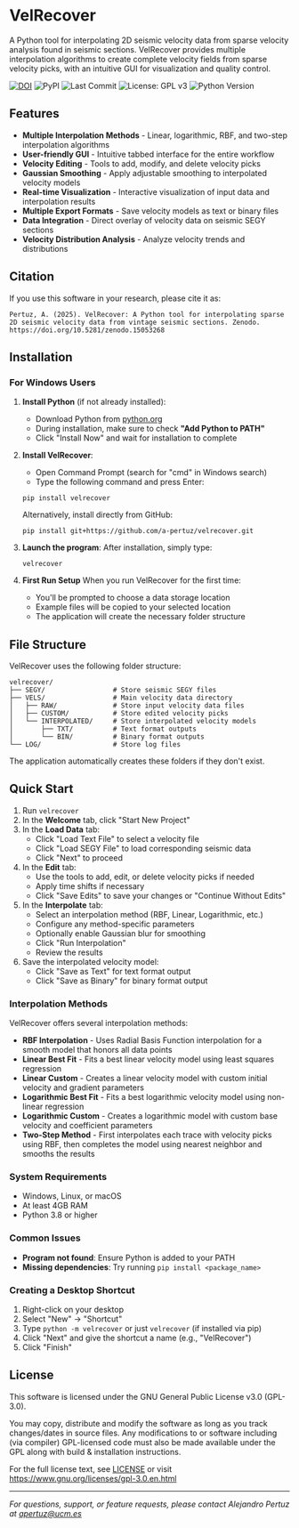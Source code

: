# VelRecover

A Python tool for interpolating 2D seismic velocity data from sparse velocity analysis found in seismic sections. VelRecover provides multiple interpolation algorithms to create complete velocity fields from sparse velocity picks, with an intuitive GUI for visualization and quality control.

[![DOI](https://zenodo.org/badge/DOI/zenodo.15053268.svg)](https://doi.org/10.5281/zenodo.15053268)
![PyPI](https://img.shields.io/pypi/v/velrecover)
![Last Commit](https://img.shields.io/github/last-commit/a-pertuz/velrecover)
![License: GPL v3](https://img.shields.io/badge/License-GPLv3-yellow.svg)
![Python Version](https://img.shields.io/badge/python-3.8+-green)

## Features

- **Multiple Interpolation Methods** - Linear, logarithmic, RBF, and two-step interpolation algorithms
- **User-friendly GUI** - Intuitive tabbed interface for the entire workflow
- **Velocity Editing** - Tools to add, modify, and delete velocity picks
- **Gaussian Smoothing** - Apply adjustable smoothing to interpolated velocity models
- **Real-time Visualization** - Interactive visualization of input data and interpolation results
- **Multiple Export Formats** - Save velocity models as text or binary files
- **Data Integration** - Direct overlay of velocity data on seismic SEGY sections
- **Velocity Distribution Analysis** - Analyze velocity trends and distributions

## Citation

If you use this software in your research, please cite it as:

```
Pertuz, A. (2025). VelRecover: A Python tool for interpolating sparse 2D seismic velocity data from vintage seismic sections. Zenodo. https://doi.org/10.5281/zenodo.15053268
```

## Installation

### For Windows Users

1. **Install Python** (if not already installed):
   - Download Python from [python.org](https://www.python.org/downloads/windows/)
   - During installation, make sure to check **"Add Python to PATH"**
   - Click "Install Now" and wait for installation to complete

2. **Install VelRecover**:
   - Open Command Prompt (search for "cmd" in Windows search)
   - Type the following command and press Enter:

   ```
   pip install velrecover
   ```

   Alternatively, install directly from GitHub:
   ```
   pip install git+https://github.com/a-pertuz/velrecover.git
   ```

3. **Launch the program**:
   After installation, simply type:
   ```
   velrecover
   ```

4. **First Run Setup**
   When you run VelRecover for the first time:

   - You'll be prompted to choose a data storage location
   - Example files will be copied to your selected location
   - The application will create the necessary folder structure


## File Structure

VelRecover uses the following folder structure:

```
velrecover/
├── SEGY/                 # Store seismic SEGY files
├── VELS/                 # Main velocity data directory
│   ├── RAW/              # Store input velocity data files
│   ├── CUSTOM/           # Store edited velocity picks
│   └── INTERPOLATED/     # Store interpolated velocity models
│       ├── TXT/          # Text format outputs
│       └── BIN/          # Binary format outputs
└── LOG/                  # Store log files
```

The application automatically creates these folders if they don't exist.

## Quick Start

1. Run `velrecover`
2. In the **Welcome** tab, click "Start New Project"
3. In the **Load Data** tab:
   - Click "Load Text File" to select a velocity file
   - Click "Load SEGY File" to load corresponding seismic data
   - Click "Next" to proceed
4. In the **Edit** tab:
   - Use the tools to add, edit, or delete velocity picks if needed
   - Apply time shifts if necessary
   - Click "Save Edits" to save your changes or "Continue Without Edits"
5. In the **Interpolate** tab:
   - Select an interpolation method (RBF, Linear, Logarithmic, etc.)
   - Configure any method-specific parameters
   - Optionally enable Gaussian blur for smoothing
   - Click "Run Interpolation"
   - Review the results
6. Save the interpolated velocity model:
   - Click "Save as Text" for text format output
   - Click "Save as Binary" for binary format output

### Interpolation Methods

VelRecover offers several interpolation methods:

- **RBF Interpolation** - Uses Radial Basis Function interpolation for a smooth model that honors all data points
- **Linear Best Fit** - Fits a best linear velocity model using least squares regression
- **Linear Custom** - Creates a linear velocity model with custom initial velocity and gradient parameters
- **Logarithmic Best Fit** - Fits a best logarithmic velocity model using non-linear regression
- **Logarithmic Custom** - Creates a logarithmic model with custom base velocity and coefficient parameters
- **Two-Step Method** - First interpolates each trace with velocity picks using RBF, then completes the model using nearest neighbor and smooths the results

### System Requirements
- Windows, Linux, or macOS
- At least 4GB RAM
- Python 3.8 or higher

### Common Issues
- **Program not found**: Ensure Python is added to your PATH
- **Missing dependencies**: Try running `pip install <package_name>`

### Creating a Desktop Shortcut
1. Right-click on your desktop
2. Select "New" → "Shortcut"
3. Type `python -m velrecover` or just `velrecover` (if installed via pip)
4. Click "Next" and give the shortcut a name (e.g., "VelRecover")
5. Click "Finish"


## License

This software is licensed under the GNU General Public License v3.0 (GPL-3.0).

You may copy, distribute and modify the software as long as you track changes/dates in source files. 
Any modifications to or software including (via compiler) GPL-licensed code must also be made available 
under the GPL along with build & installation instructions.

For the full license text, see [LICENSE](LICENSE) or visit https://www.gnu.org/licenses/gpl-3.0.en.html

---

*For questions, support, or feature requests, please contact Alejandro Pertuz at apertuz@ucm.es*
